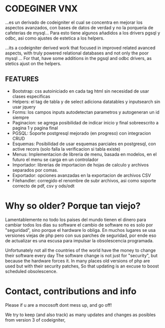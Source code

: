 # CODEGINER VNX

...es un derivado de codeigniter el cual se concentra en mejorar los aspectos avanzados, 
con bases de datos de verdad y no la porqueria de cafeterias de mysql...
Para esto tiene algunos añadidos a los drivers pgsql y odbc, asi como ajustes de estetica a los helpers.

...its a codeigniter derived work that focused in improved related avanced aspects, 
with truly powered relational databases and not only the poor mysql ...
For that, have some additions in the pgsql and odbc drivers, as stetics ajust on the helpers.

## FEATURES

* Bootstrap: css autoiniciado en cada tag html sin necesidad de usar clases especificas
* Helpers: el tag de tabla y de select adiciona datatables y inputsearch sin usar jquery
* Forms: los campos inputs autodetectan parametros y autogeneran un id siempre
* Paginacion: se agrega posibilidad de indicar inicio y final sobreescrito a pagina 1 y pagina final
* PGSQL: Soporte postgresql mejorado (en progreso) con integracion CRUD
* Esquemas: Posibilidad de usar esquemas parciales en postgresql, con active recors (solo falla la verificacion si tabla existe)
* Menus: Implementacion de libreria de menu, basada en modelos, en el futuro el menu se carga en un controlador
* Importador: librerias de importacion de hojas de calculo y archivos separados por comas.
* Exportador: opciones avanzadas en la exportacion de archivos CSV
* Filehandler: corregido el renombre de subr archivos, asi como soporte correcto de pdf, csv y ods/odt

# Why so older? Porque tan viejo?

Lamentablemente no todo los paises del mundo tienen el dinero para cambiar todos los dias su software 
el cambio de software no es solo por "seguridad", sino porque el hardware lo obliga.
En muchos lugares se usa versiones viejas de php pero con sus parches de seguridad, 
por ende eso de actualizar es una escusa para impulsar la obsolescencia programada.

Unfortunately not all the countries of the world have the money to change their software every day
The software change is not just for "security", but because the hardware forces it.
In many places old versions of php are used but with their security patches,
So that updating is an excuse to boost scheduled obsolescence.

# Contact, contributions and info

Please if u are a mocosoft dont mess up, and go off!

We try to keep (and also track) as many updates and changes as posibles from version 3 of codeigniter, 

